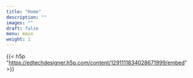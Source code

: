 ```yaml
---
title: "Home"
description: ""
images: ""
draft: false
menu: main
weight: 1
---
```

{{< h5p "https://edtechdesigner.h5p.com/content/1291111834028671999/embed" >}}

